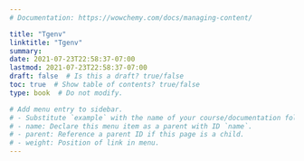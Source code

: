 ```yaml
---
# Documentation: https://wowchemy.com/docs/managing-content/

title: "Tgenv"
linktitle: "Tgenv"
summary:
date: 2021-07-23T22:58:37-07:00
lastmod: 2021-07-23T22:58:37-07:00
draft: false  # Is this a draft? true/false
toc: true  # Show table of contents? true/false
type: book  # Do not modify.

# Add menu entry to sidebar.
# - Substitute `example` with the name of your course/documentation folder.
# - name: Declare this menu item as a parent with ID `name`.
# - parent: Reference a parent ID if this page is a child.
# - weight: Position of link in menu.
---
```

